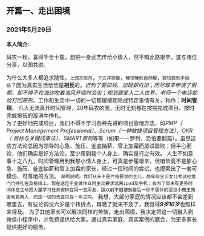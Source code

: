 ## 开篇一、走出困境
### 2021年5月29日

**本人简介:**

码农一枚，喜得千金十载，想把一身武艺传给小情人，然不知此路艰辛，遂与诸位分享，以图共进。

为什么大多人都追求随性，`上西天揽月`，`下五洋捉鳖`，`睡觉睡到自然醒`，`数钱数到手抽筋`？因为真实生活恰恰是**相反**的，*迟到了要扣钱*、*加班却白加*；*历尽艰辛申请了假期，却不得不在海边吹着海风开临时会议*；*规划跟爱人二人世界，老师一个电话就给打回原形*。工作和生活中一切的一切都跟按期完成特定事情有关，称作：**时间管理**。
凡人无法离开时间管理，20年码农的我，无时无刻都在按期完成项目、按时完成报告的漩涡中挣扎。  
为了更好地完成项目，我们不得不学习各种先进的项目管理方法，如*PMP（ Project Management Professional）*、*Scrum（一种敏捷项目管理方法）*、*OKR（ 目标与关键成果法）*、*SMART原则*等等（如果一一罗列，恐怕要翻篇）。虽然这些方法论总因为领导的心急、施压、釜底抽薪、雪上加霜而屡试屡败；但平心而论，他们确实是好方法论，至少用到我个人身上，确实是行之有效。
人生不如意事十之八九，时间管理用到我那小情人身上，可真是步履艰辛，但咱毕竟不是那心急、施压、釜底抽薪和雪上加霜的家长，经过一段时间的尝试，也摸索出了一套可模仿、可落地的方法。
```举例说明，我们从来不是严格要求的主儿，两年前宝贝女儿考试经常门门挣扎在及格线上。现在这位千金做作业时主动要求远离ipad及手机；会为了周末有更多时间休息主动把大量学习任务安排在周一至周五，跟以前不磨蹭到最后一秒不罢休的混世小魔王简直判若两人，而这一切的改变只在一年之内。```
我想，大部分家庭的情况应该都不会差到哪里去，有些论调说六岁是个转折点，再晚了就来不及了，我觉得***9岁10岁***也照样来得及。
为了其他家长可以解决同样的苦恼，走出困境，我决定把这一切融入到微信小程序中，并免费提供给大家。通过真实家庭、真实案例的磨合，为更多家长提供更好的服务。